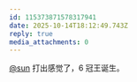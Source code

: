 ```yaml
---
id: 115373871578317941
date: 2025-10-14T18:12:49.743Z
reply: true
media_attachments: 0
---
```


<p><span class="h-card" translate="no"><a href="https://jiong.us/@sun" class="u-url mention" rel="nofollow noopener" target="_blank">@<span>sun</span></a></span> 打出感觉了，6 冠王诞生。</p>

